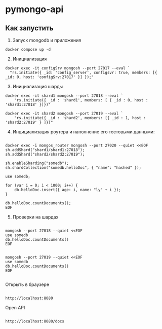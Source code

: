 # pymongo-api

## Как запустить

1. Запуск mongodb и приложения

```shell
docker compose up -d
```

2. Инициализация

```shell
docker exec -it configSrv mongosh --port 27017 --eval `
  "rs.initiate({ _id: 'config_server', configsvr: true, members: [{ _id: 0, host: 'configSrv:27017' }] });"
```

3. Инициализация шарды
```shell
docker exec -it shard1 mongosh --port 27018 --eval `
    "rs.initiate({ _id : 'shard1', members: [ { _id : 0, host : 'shard1:27018' }]})"
```
```shell
docker exec -it shard2 mongosh --port 27019 --eval `
    "rs.initiate({ _id : 'shard2', members: [{ _id : 1, host : 'shard2:27019' } ]})"
```


4. Инцициализация роутера и наполнение его тестовыми данными:
```shell

docker exec -i mongos_router mongosh --port 27020 --quiet <<EOF
sh.addShard("shard1/shard1:27018");
sh.addShard("shard2/shard2:27019");

sh.enableSharding("somedb");
sh.shardCollection("somedb.helloDoc", { "name": "hashed" });

use somedb;

for (var i = 0; i < 1000; i++) {
    db.helloDoc.insert({ age: i, name: "ly" + i });
}

db.helloDoc.countDocuments();
EOF

```


5. Проверки на шардах
```shell

mongosh --port 27018 --quiet <<EOF
use somedb
db.helloDoc.countDocuments()
EOF


mongosh --port 27019 --quiet <<EOF
use somedb
db.helloDoc.countDocuments()
EOF


```

Открыть в браузере
```shell

http://localhost:8080

```


Open API
```shell

http://localhost:8080/docs 

```